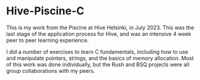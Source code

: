 # Hive-Piscine-C

This is my work from the Piscine at Hive Helsinki, in July 2023. This was the last stage of the application process for Hive, and was an intensive 4 week peer to peer learning experience.

I did a number of exercises to learn C fundamentals, including how to use and manipulate pointers, strings, and the basics of memory allocation. Most of this work was done individually, but the Rush and BSQ projects were all group collaborations with my peers.
